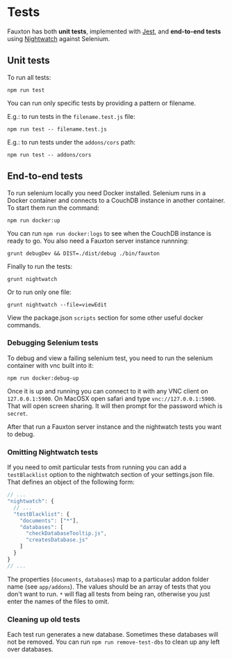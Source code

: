 # Tests

Fauxton has both **unit tests**, implemented with [Jest](https://facebook.github.io/jest/), and **end-to-end tests** using [Nightwatch](http://nightwatchjs.org/) against Selenium.

## Unit tests

To run all tests:

    npm run test
    
You can run only specific tests by providing a pattern or filename.

E.g.: to run tests in the `filename.test.js` file:

    npm run test -- filename.test.js

E.g.: to run tests under the `addons/cors` path:

    npm run test -- addons/cors

## End-to-end tests

To run selenium locally you need Docker installed. Selenium runs in a Docker container and connects to a CouchDB instance in another container. To start them run the command:

    npm run docker:up

You can run `npm run docker:logs` to see when the CouchDB instance is ready to go. You also need a Fauxton server instance runnning:

    grunt debugDev && DIST=./dist/debug ./bin/fauxton

Finally to run the tests:

    grunt nightwatch

Or to run only one file:

    grunt nightwatch --file=viewEdit

View the package.json `scripts` section for some other useful docker commands.

### Debugging Selenium tests

To debug and view a failing selenium test, you need to run the selenium container with vnc built into it:

    npm run docker:debug-up

Once it is up and running you can connect to it with any VNC client on `127.0.0.1:5900`. On MacOSX open safari
and type `vnc://127.0.0.1:5900`. That will open screen sharing. It will then prompt for the password which is `secret`.

After that run a Fauxton server instance and the nightwatch tests you want to debug.


### Omitting Nightwatch tests

If you need to omit particular tests from running you can add a `testBlacklist` option to the nightwatch section of
your settings.json file. That defines an object of the following form:

```javascript
// ...
"nightwatch": { 
  // ...
  "testBlacklist": {
    "documents": ["*"],
    "databases": [
      "checkDatabaseTooltip.js",
      "createsDatabase.js"
    ]
  }
}
// ...

```

The properties (`documents`, `databases`) map to a particular addon folder name (see `app/addons`). The values
should be an array of tests that you don't want to run. `*` will flag all tests from being ran, otherwise you
just enter the names of the files to omit.

### Cleaning up old tests

Each test run generates a new database. Sometimes these databases will not be removed. You can run `npm run remove-test-dbs` to clean up any left over databases.
